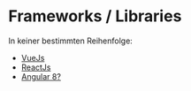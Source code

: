 # Frameworks / Libraries
In keiner bestimmten Reihenfolge:
- [VueJs](./frameworks/vuejs.md)
- [ReactJs](./frameworks//react.md)
- [Angular 8?](./frameworks//angular.md)

